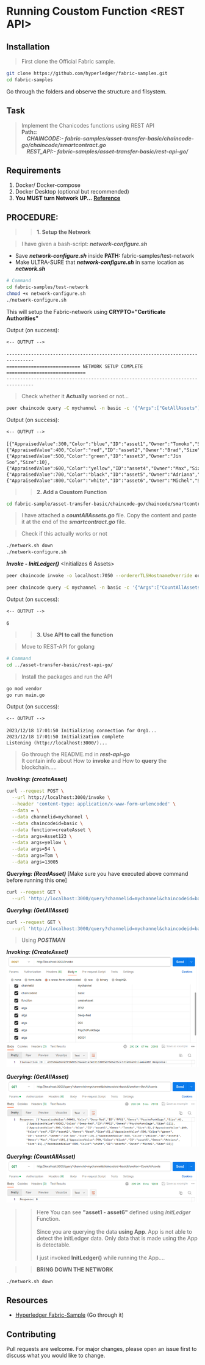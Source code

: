 # Running Coustom Function \<REST API>

## Installation

>First clone the Official Fabric sample.

```bash
git clone https://github.com/hyperledger/fabric-samples.git
cd fabric-samples
```
Go through the folders and observe the structure and filsystem.

## Task
> Implement the Chanicodes functions using REST API <br>
> **Path::** <br>
***&nbsp;&nbsp;&nbsp;&nbsp;CHAINCODE:- fabric-samples/asset-transfer-basic/chaincode-go/chaincode/smartcontract.go***<br>
***&nbsp;&nbsp;&nbsp;&nbsp;REST_API:- fabric-samples/asset-transfer-basic/rest-api-go/***



## Requirements
1. Docker/ Docker-compose
2. Docker Desktop (optional but recommended) <br>
3. **You MUST turn Network UP...** **[Reference](https://github.com/PsychoPunkSage/Vivenns/blob/Hyperledger/1_running_fabric_images/1_Direct_way.md)**

## PROCEDURE:
>> **1. Setup the Network**

> I have given a bash-script: ***network-configure.sh***<br>
- Save ***network-configure.sh*** inside **PATH:** fabric-samples/test-network
- Make ULTRA-SURE that ***network-configure.sh*** in same location as ***network.sh***

```bash
# Command
cd fabric-samples/test-network
chmod +x network-configure.sh
./network-configure.sh
```
This will setup the Fabric-network using **CRYPTO="Certificate Authorities"**

Output (on success):
```
<-- OUTPUT -->

--------------------------------------------------------------------------------
=========================== NETWORK SETUP COMPLETE =============================
--------------------------------------------------------------------------------
```

> Check whether it **Actually** worked or not...
```bash
peer chaincode query -C mychannel -n basic -c '{"Args":["GetAllAssets"]}'
```
Output (on success):
```
<-- OUTPUT -->

[{"AppraisedValue":300,"Color":"blue","ID":"asset1","Owner":"Tomoko","Size":5},{"AppraisedValue":400,"Color":"red","ID":"asset2","Owner":"Brad","Size":5},{"AppraisedValue":500,"Color":"green","ID":"asset3","Owner":"Jin Soo","Size":10},{"AppraisedValue":600,"Color":"yellow","ID":"asset4","Owner":"Max","Size":10},{"AppraisedValue":700,"Color":"black","ID":"asset5","Owner":"Adriana","Size":15},{"AppraisedValue":800,"Color":"white","ID":"asset6","Owner":"Michel","Size":15}]
```


>> **2. Add a Coustom Function** <br>
```bash
cd fabric-sample/asset-transfer-basic/chaincode-go/chaincode/smartcontract.go
```
> I have attached a ***countAllAssets.go*** file. Copy the content and paste it at the end of the ***smartcontract.go*** file.

> Check if this actually works or not
```bash
./network.sh down
./network-configure.sh
```

***Invoke - InitLedger()*** \<Initializes 6 Assets>
```bash
peer chaincode invoke -o localhost:7050 --ordererTLSHostnameOverride orderer.example.com --tls --cafile "${PWD}/organizations/ordererOrganizations/example.com/orderers/orderer.example.com/msp/tlscacerts/tlsca.example.com-cert.pem" -C mychannel -n basic --peerAddresses localhost:7051 --tlsRootCertFiles "${PWD}/organizations/peerOrganizations/org1.example.com/peers/peer0.org1.example.com/tls/ca.crt" --peerAddresses localhost:9051 --tlsRootCertFiles "${PWD}/organizations/peerOrganizations/org2.example.com/peers/peer0.org2.example.com/tls/ca.crt" -c '{"function":"InitLedger","Args":[]}'
```

```bash
peer chaincode query -C mychannel -n basic -c '{"Args":["CountAllAssets"]}'
```

Output (on success):
```
<-- OUTPUT -->

6

```


>> **3. Use API to call the function** <br>

> Move to REST-API for golang
```bash
# Command
cd ../asset-transfer-basic/rest-api-go/
```

> Install the packages and run the API
```bash
go mod vendor
go run main.go
```

Output (on success):
```
<-- OUTPUT -->

2023/12/18 17:01:50 Initializing connection for Org1...
2023/12/18 17:01:50 Initialization complete
Listening (http://localhost:3000/)...

```

> Go through the README.md in ***rest-api-go***<br>
It contain info about How to **invoke** and How to **query** the blockchain.....

***Invoking: (createAsset)***
```bash
curl --request POST \
  --url http://localhost:3000/invoke \
  --header 'content-type: application/x-www-form-urlencoded' \
  --data = \
  --data channelid=mychannel \
  --data chaincodeid=basic \
  --data function=createAsset \
  --data args=Asset123 \
  --data args=yellow \
  --data args=54 \
  --data args=Tom \
  --data args=13005
```

***Querying: (ReadAsset)*** [Make sure you have executed above command before running this one]
```bash
curl --request GET \
  --url 'http://localhost:3000/query?channelid=mychannel&chaincodeid=basic&function=ReadAsset&args=Asset123' 
```

***Querying: (GetAllAsset)***
```bash
curl --request GET \
  --url 'http://localhost:3000/query?channelid=mychannel&chaincodeid=basic&function=GetAllAsset' 
```

> Using ***POSTMAN***

***Invoking: (CreateAsset)***
![POST_Req - Invoke createAsset](images/image.png)

***Querying: (GetAllAsset)***
![GET_Req - Query getAllAsset](images/image-1.png)

***Querying: (CountAllAsset)***
![GET_Req - Query readAsset](images/image-2.png)


>> Here You can see **"asset1 - asset6"** defined using *InitLedger* Function. <br><br>
Since you are querying the data **using App**. App is not able to detect the initLedger data. Only data that is made using the App is detectable.<br><br>
I just invoked **InitLedger()** while running the App....

>> **BRING DOWN THE NETWORK**
```bash
./network.sh down
```

## Resources
* [Hyperledger Fabric-Sample](https://github.com/hyperledger/fabric-samples) (Go through it)


## Contributing

Pull requests are welcome. For major changes, please open an issue first
to discuss what you would like to change.